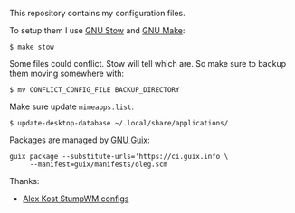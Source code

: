 This repository contains my configuration files.

To setup them I use [GNU Stow](https://www.gnu.org/software/stow/) and
[GNU Make](https://www.gnu.org/software/make/):

``` {.example}
$ make stow
```

Some files could conflict. Stow will tell which are. So make sure
to backup them moving somewhere with:

``` {.example}
$ mv CONFLICT_CONFIG_FILE BACKUP_DIRECTORY
```

Make sure update `mimeapps.list`:

``` {.example}
$ update-desktop-database ~/.local/share/applications/
```

Packages are managed by [GNU Guix](https://guix.gnu.org/):

``` {.shell}
guix package --substitute-urls='https://ci.guix.info \
     --manifest=guix/manifests/oleg.scm
```

Thanks:

- [Alex Kost StumpWM configs](https://github.com/wiedzmin/stumpwm-config)
